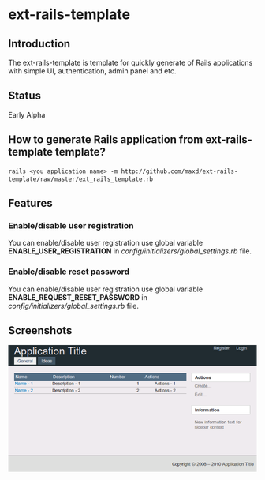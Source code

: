 ext-rails-template
==================

Introduction
------------

The ext-rails-template is template for quickly generate of Rails applications with simple UI, authentication, admin panel and etc.

Status
------

Early Alpha

How to generate Rails application from ext-rails-template template?
-------------------------------------------------------

    rails <you application name> -m http://github.com/maxd/ext-rails-template/raw/master/ext_rails_template.rb

Features
--------

### Enable/disable user registration

You can enable/disable user registration use global variable **ENABLE_USER_REGISTRATION** in *config/initializers/global_settings.rb* file.       

### Enable/disable reset password

You can enable/disable user registration use global variable **ENABLE_REQUEST_RESET_PASSWORD** in *config/initializers/global_settings.rb* file.       

Screenshots
-----------

![ext-rails-template dashboard](http://github.com/maxd/ext-rails-template/raw/master/screenshot01.png)